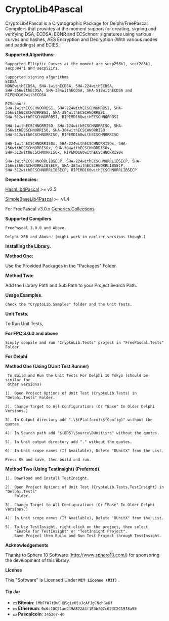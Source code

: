 # CryptoLib4Pascal
CryptoLib4Pascal is a Cryptographic Package for Delphi/FreePascal Compilers that provides at the moment support for creating, signing and verifying DSA, ECDSA, ECNR and ECSchnorr signatures using various curves and hashes, AES Encryption and Decryption (With various modes and paddings) and ECIES.

**Supported Algorithms:**

    Supported Elliptic Curves at the moment are secp256k1, sect283k1, secp384r1 and secp521r1.
    
    Supported signing algorithms 
    ECDSA
    NONEwithECDSA, SHA-1withECDSA, SHA-224withECDSA, 
    SHA-256withECDSA, SHA-384withECDSA, SHA-512withECDSA and RIPEMD160withECDSA
    
    ECSchnorr
    SHA-1withECSCHNORRBSI, SHA-224withECSCHNORRBSI, SHA-256withECSCHNORRBSI, SHA-384withECSCHNORRBSI,
    SHA-512withECSCHNORRBSI, RIPEMD160withECSCHNORRBSI
    
    SHA-1withECSCHNORRISO, SHA-224withECSCHNORRISO, SHA-256withECSCHNORRISO, SHA-384withECSCHNORRISO, 
    SHA-512withECSCHNORRISO, RIPEMD160withECSCHNORRISO
    
    SHA-1withECSCHNORRISOx, SHA-224withECSCHNORRISOx, SHA-256withECSCHNORRISOx, SHA-384withECSCHNORRISOx,
    SHA-512withECSCHNORRISOx, RIPEMD160withECSCHNORRISOx 
    
    SHA-1withECSCHNORRLIBSECP, SHA-224withECSCHNORRLIBSECP, SHA-256withECSCHNORRLIBSECP, SHA-384withECSCHNORRLIBSECP,
    SHA-512withECSCHNORRLIBSECP, RIPEMD160withECSCHNORRLIBSECP 
    
    
   **Dependencies:**
   
   [HashLib4Pascal](https://github.com/Xor-el/HashLib4Pascal) >= v2.5
   
   [SimpleBaseLib4Pascal](https://github.com/Xor-el/SimpleBaseLib4Pascal) >= v1.4
    
   For FreePascal v3.0.x [Generics.Collections](https://github.com/maciej-izak/generics.collections)

**Supported Compilers**
 
    FreePascal 3.0.0 and Above.
    
    Delphi XE6 and Above. (might work in earlier versions though.)

**Installing the Library.**

**Method One:**

 Use the Provided Packages in the "Packages" Folder.

**Method Two:**

 Add the Library Path and Sub Path to your Project Search Path.

**Usage Examples.**

    Check the "CryptoLib.Samples" folder and the Unit Tests.

 **Unit Tests.**

To Run Unit Tests,

**For FPC 3.0.0 and above**


    Simply compile and run "CryptoLib.Tests" project in "FreePascal.Tests" Folder.

**For Delphi**

   **Method One (Using DUnit Test Runner)**

     To Build and Run the Unit Tests For Delphi 10 Tokyo (should be similar for 
     other versions)
    
    1). Open Project Options of Unit Test (CryptoLib.Tests) in "Delphi.Tests" Folder.
    
    2). Change Target to All Configurations (Or "Base" In Older Delphi Versions.)
    
    3). In Output directory add ".\$(Platform)\$(Config)" without the quotes.
    
    4). In Search path add "$(BDS)\Source\DUnit\src" without the quotes.
    
    5). In Unit output directory add "." without the quotes.
    
    6). In Unit scope names (If Available), Delete "DUnitX" from the List.
    
    Press Ok and save, then build and run.
    
 **Method Two (Using TestInsight) (Preferred).**

    1). Download and Install TestInsight.
    
    2). Open Project Options of Unit Test (CryptoLib.Tests.TestInsight) in "Delphi.Tests" 
        Folder. 

    3). Change Target to All Configurations (Or "Base" In Older Delphi Versions.)

    4). In Unit scope names (If Available), Delete "DUnitX" from the List.

    5). To Use TestInsight, right-click on the project, then select 
		"Enable for TestInsight" or "TestInsight Project".
        Save Project then Build and Run Test Project through TestInsight. 
        
  **Acknowledgements**
 
Thanks to Sphere 10 Software (http://www.sphere10.com/) for sponsoring the development of this library.

**License**

This "Software" is Licensed Under  **`MIT License (MIT)`** .

#### Tip Jar
* :dollar: **Bitcoin**: `1MhFfW7tDuEHQSgie65uJcAfJgCNchGeKf`
* :euro: **Ethereum**: `0x6c1DC21aeC49A822A4f1E3bf07c623C2C1978a98`
* :pound: **Pascalcoin**: `345367-40`


